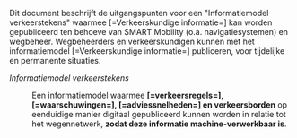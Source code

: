 Dit document beschrijft de uitgangspunten voor een "Informatiemodel verkeerstekens" waarmee [=Verkeerskundige informatie=] kan worden gepubliceerd ten behoeve van SMART Mobility (o.a. navigatiesystemen) en wegbeheer. Wegbeheerders en verkeerskundigen kunnen met het informatiemodel [=Verkeerskundige informatie=] publiceren, voor tijdelijke en permanente situaties. 

<dfn data-lt="Informatiemodel verkeerstekens">Informatiemodel verkeerstekens</dfn>
<dd> Een informatiemodel waarmee <b>[=verkeersregels=], [=waarschuwingen=], [=adviessnelheden=] en verkeersborden</b> op eenduidige manier digitaal gepubliceerd kunnen worden in relatie tot het wegennetwerk, <b>zodat deze informatie machine-verwerkbaar is</b>. </dd>





